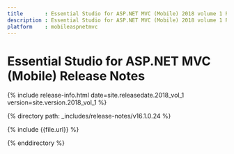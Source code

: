 ```yaml
---
title       : Essential Studio for ASP.NET MVC (Mobile) 2018 volume 1 Release Notes
description : Essential Studio for ASP.NET MVC (Mobile) 2018 volume 1 Release Notes
platform    : mobileaspnetmvc
---
```


# Essential Studio for ASP.NET MVC (Mobile) Release Notes

{% include release-info.html date=site.releasedate.2018_vol_1 version=site.version.2018_vol_1 %} 

{% directory path: _includes/release-notes/v16.1.0.24 %}

{% include {{file.url}} %}

{% enddirectory %}